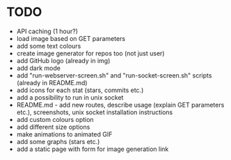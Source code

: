 # TODO

- API caching (1 hour?)
- load image based on GET parameters
- add some text colours
- create image generator for repos too (not just user)
- add GitHub logo (already in img)
- add dark mode
- add "run-webserver-screen.sh" and "run-socket-screen.sh" scripts (already in README.md)
- add icons for each stat (stars, commits etc.)
- add a possibility to run in unix socket
- README.md - add new routes, describe usage (explain GET parameters etc.), screenshots, unix socket installation instructions
- add custom colours option
- add different size options
- make animations to animated GIF
- add some graphs (stars etc.)
- add a static page with form for image generation link
